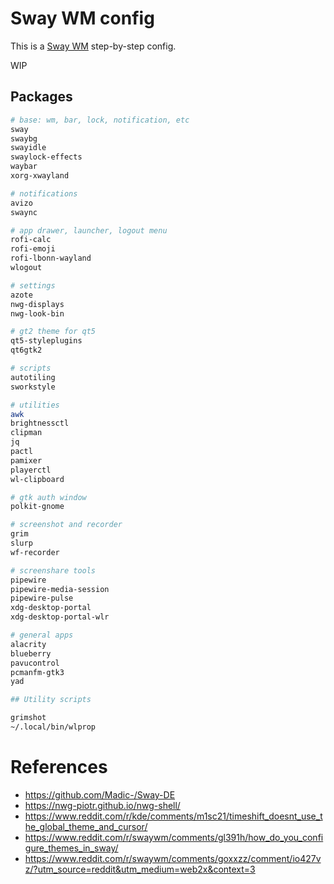 # Sway WM config

This is a [Sway WM](https://swaywm.org/) step-by-step config.

WIP

## Packages

```bash
# base: wm, bar, lock, notification, etc
sway
swaybg
swayidle
swaylock-effects
waybar
xorg-xwayland

# notifications
avizo
swaync

# app drawer, launcher, logout menu
rofi-calc
rofi-emoji
rofi-lbonn-wayland
wlogout

# settings
azote
nwg-displays
nwg-look-bin

# gt2 theme for qt5
qt5-styleplugins
qt6gtk2

# scripts
autotiling
sworkstyle

# utilities
awk
brightnessctl
clipman
jq
pactl
pamixer
playerctl
wl-clipboard

# gtk auth window
polkit-gnome

# screenshot and recorder
grim
slurp
wf-recorder

# screenshare tools
pipewire
pipewire-media-session
pipewire-pulse
xdg-desktop-portal
xdg-desktop-portal-wlr

# general apps
alacrity
blueberry
pavucontrol
pcmanfm-gtk3
yad

## Utility scripts

grimshot
~/.local/bin/wlprop
```

# References

- https://github.com/Madic-/Sway-DE
- https://nwg-piotr.github.io/nwg-shell/
- https://www.reddit.com/r/kde/comments/m1sc21/timeshift_doesnt_use_the_global_theme_and_cursor/
- https://www.reddit.com/r/swaywm/comments/gl391h/how_do_you_configure_themes_in_sway/
- https://www.reddit.com/r/swaywm/comments/goxxzz/comment/io427vz/?utm_source=reddit&utm_medium=web2x&context=3
